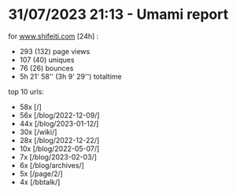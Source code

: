 # 31/07/2023 21:13 - Umami report
for www.shifeiti.com [24h] :

 - 293 (132) page views
 - 107 (40) uniques
 - 76 (26) bounces
 - 5h 21' 58'' (3h 9' 29'') totaltime


top 10 urls:
 - 58x [/]
 - 56x [/blog/2022-12-09/]
 - 44x [/blog/2023-01-12/]
 - 30x [/wiki/]
 - 28x [/blog/2022-12-22/]
 - 10x [/blog/2022-05-07/]
 - 7x [/blog/2023-02-03/]
 - 6x [/blog/archives/]
 - 5x [/page/2/]
 - 4x [/bbtalk/]



